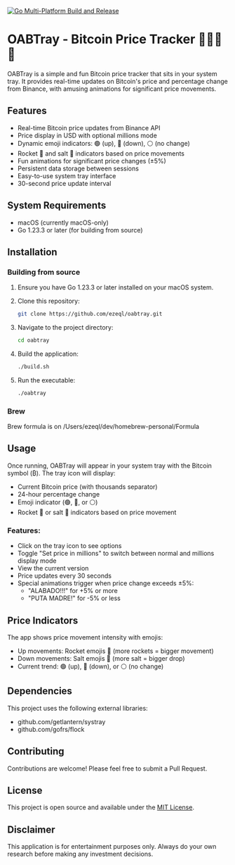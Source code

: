 [![Go Multi-Platform Build and Release](https://github.com/ezeql/oabtray/actions/workflows/go.yml/badge.svg)](https://github.com/ezeql/oabtray/actions/workflows/go.yml)

# OABTray - Bitcoin Price Tracker 🚀🚀🚀🚀

OABTray is a simple and fun Bitcoin price tracker that sits in your system tray. It provides real-time updates on Bitcoin's price and percentage change from Binance, with amusing animations for significant price movements.

## Features

- Real-time Bitcoin price updates from Binance API
- Price display in USD with optional millions mode
- Dynamic emoji indicators: 🟢 (up), 🔴 (down), ⚪ (no change)
- Rocket 🚀 and salt 🧂 indicators based on price movements
- Fun animations for significant price changes (±5%)
- Persistent data storage between sessions
- Easy-to-use system tray interface
- 30-second price update interval

## System Requirements

- macOS (currently macOS-only)
- Go 1.23.3 or later (for building from source)

## Installation

### Building from source

1. Ensure you have Go 1.23.3 or later installed on your macOS system.
2. Clone this repository:

   ```bash
   git clone https://github.com/ezeql/oabtray.git
   ```

3. Navigate to the project directory:

   ```bash
   cd oabtray
   ```

4. Build the application:

   ```bash
   ./build.sh
   ```

5. Run the executable:

   ```bash
   ./oabtray
   ```

### Brew

Brew formula is on /Users/ezeql/dev/homebrew-personal/Formula

## Usage

Once running, OABTray will appear in your system tray with the Bitcoin symbol (₿). The tray icon will display:
- Current Bitcoin price (with thousands separator)
- 24-hour percentage change
- Emoji indicator (🟢, 🔴, or ⚪)
- Rocket 🚀 or salt 🧂 indicators based on price movement

### Features:
- Click on the tray icon to see options
- Toggle "Set price in millions" to switch between normal and millions display mode
- View the current version
- Price updates every 30 seconds
- Special animations trigger when price change exceeds ±5%:
  - "ALABADO!!!" for +5% or more
  - "PUTA MADRE!" for -5% or less

## Price Indicators

The app shows price movement intensity with emojis:
- Up movements: Rocket emojis 🚀 (more rockets = bigger movement)
- Down movements: Salt emojis 🧂 (more salt = bigger drop)
- Current trend: 🟢 (up), 🔴 (down), or ⚪ (no change)

## Dependencies

This project uses the following external libraries:
- github.com/getlantern/systray
- github.com/gofrs/flock

## Contributing

Contributions are welcome! Please feel free to submit a Pull Request.

## License

This project is open source and available under the [MIT License](LICENSE).

## Disclaimer

This application is for entertainment purposes only. Always do your own research before making any investment decisions.
